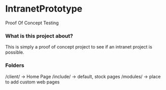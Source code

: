 # IntranetPrototype
Proof Of Concept Testing
<br/>
### What is this project about?
This is simply a proof of concept project to see if an intranet project is possible.
<br/>
### Folders
/client/ -> Home Page
/include/ -> default, stock pages
/modules/ -> place to add custom web pages